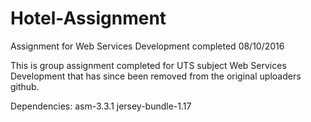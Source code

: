 # Hotel-Assignment
Assignment for Web Services Development completed 08/10/2016

This is group assignment completed for UTS subject Web Services Development that has since been removed from the original uploaders github.

Dependencies:
asm-3.3.1
jersey-bundle-1.17
